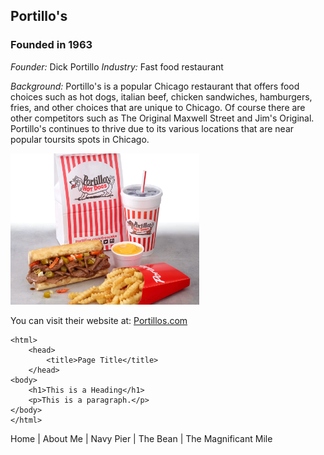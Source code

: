 ## Portillo's
### Founded in 1963

*Founder:* Dick Portillo
*Industry:* Fast food restaurant

*Background:* Portillo's is a popular Chicago restaurant that offers food choices such as hot dogs, italian beef, chicken sandwiches, hamburgers, fries, and other choices that are unique to Chicago. Of course there are other competitors such as The Original Maxwell Street and Jim's Original. Portillo's continues to thrive due to its various locations that are near popular toursits spots in Chicago.

<img src="/images/portillos.png"  width="60%" height="30%">

You can visit their website at: [Portillos.com](https://www.portillos.com/index.html)

<!DOCTYPE html>
    <html>
        <head>
            <title>Page Title</title>
        </head>
    <body>
        <h1>This is a Heading</h1>
        <p>This is a paragraph.</p>
    </body>
    </html>

Home | About Me | Navy Pier | The Bean | The Magnificant Mile
